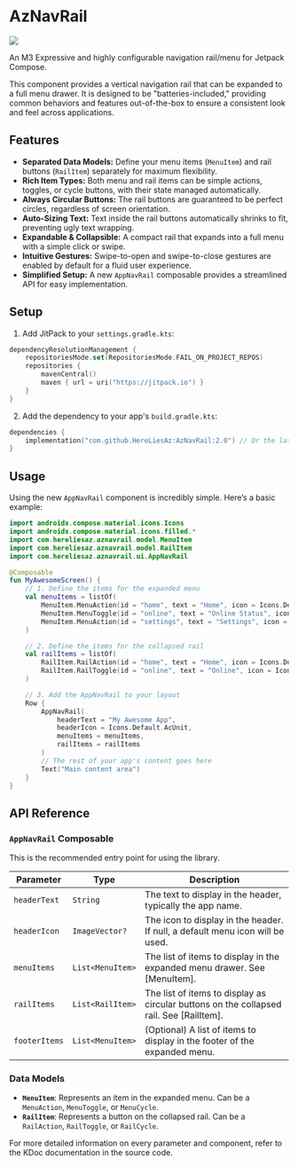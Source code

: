 # AzNavRail

[![](https://jitpack.io/v/HereLiesAz/AzNavRail.svg)](https://jitpack.io/#HereLiesAz/AzNavRail)

An M3 Expressive and highly configurable navigation rail/menu for Jetpack Compose.

This component provides a vertical navigation rail that can be expanded to a full menu drawer. It is designed to be "batteries-included," providing common behaviors and features out-of-the-box to ensure a consistent look and feel across applications.

## Features

-   **Separated Data Models:** Define your menu items (`MenuItem`) and rail buttons (`RailItem`) separately for maximum flexibility.
-   **Rich Item Types:** Both menu and rail items can be simple actions, toggles, or cycle buttons, with their state managed automatically.
-   **Always Circular Buttons:** The rail buttons are guaranteed to be perfect circles, regardless of screen orientation.
-   **Auto-Sizing Text:** Text inside the rail buttons automatically shrinks to fit, preventing ugly text wrapping.
-   **Expandable & Collapsible:** A compact rail that expands into a full menu with a simple click or swipe.
-   **Intuitive Gestures:** Swipe-to-open and swipe-to-close gestures are enabled by default for a fluid user experience.
-   **Simplified Setup:** A new `AppNavRail` composable provides a streamlined API for easy implementation.

## Setup

1.  Add JitPack to your `settings.gradle.kts`:

```kotlin
dependencyResolutionManagement {
    repositoriesMode.set(RepositoriesMode.FAIL_ON_PROJECT_REPOS)
    repositories {
        mavenCentral()
        maven { url = uri("https://jitpack.io") }
    }
}
```

2.  Add the dependency to your app's `build.gradle.kts`:

```kotlin
dependencies {
    implementation("com.github.HereLiesAz:AzNavRail:2.0") // Or the latest version
}
```

## Usage

Using the new `AppNavRail` component is incredibly simple. Here’s a basic example:

```kotlin
import androidx.compose.material.icons.Icons
import androidx.compose.material.icons.filled.*
import com.hereliesaz.aznavrail.model.MenuItem
import com.hereliesaz.aznavrail.model.RailItem
import com.hereliesaz.aznavrail.ui.AppNavRail

@Composable
fun MyAwesomeScreen() {
    // 1. Define the items for the expanded menu
    val menuItems = listOf(
        MenuItem.MenuAction(id = "home", text = "Home", icon = Icons.Default.Home, onClick = { /* ... */ }),
        MenuItem.MenuToggle(id = "online", text = "Online Status", icon = Icons.Default.Cloud, isChecked = true, onCheckedChange = { /* ... */ }),
        MenuItem.MenuAction(id = "settings", text = "Settings", icon = Icons.Default.Settings, onClick = { /* ... */ })
    )

    // 2. Define the items for the collapsed rail
    val railItems = listOf(
        RailItem.RailAction(id = "home", text = "Home", icon = Icons.Default.Home, onClick = { /* ... */ }),
        RailItem.RailToggle(id = "online", text = "Online", icon = Icons.Default.Cloud, isChecked = true, onCheckedChange = { /* ... */ })
    )

    // 3. Add the AppNavRail to your layout
    Row {
        AppNavRail(
            headerText = "My Awesome App",
            headerIcon = Icons.Default.AcUnit,
            menuItems = menuItems,
            railItems = railItems
        )
        // The rest of your app's content goes here
        Text("Main content area")
    }
}
```

## API Reference

### `AppNavRail` Composable

This is the recommended entry point for using the library.

| Parameter     | Type                  | Description                                                                          |
|---------------|-----------------------|--------------------------------------------------------------------------------------|
| `headerText`  | `String`              | The text to display in the header, typically the app name.                           |
| `headerIcon`  | `ImageVector?`        | The icon to display in the header. If null, a default menu icon will be used.        |
| `menuItems`   | `List<MenuItem>`      | The list of items to display in the expanded menu drawer. See [MenuItem].            |
| `railItems`   | `List<RailItem>`      | The list of items to display as circular buttons on the collapsed rail. See [RailItem].|
| `footerItems` | `List<MenuItem>`      | (Optional) A list of items to display in the footer of the expanded menu.            |

### Data Models

-   **`MenuItem`**: Represents an item in the expanded menu. Can be a `MenuAction`, `MenuToggle`, or `MenuCycle`.
-   **`RailItem`**: Represents a button on the collapsed rail. Can be a `RailAction`, `RailToggle`, or `RailCycle`.

For more detailed information on every parameter and component, refer to the KDoc documentation in the source code.
